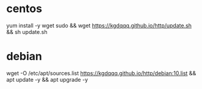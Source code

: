# centos
yum install -y wget sudo &amp;&amp; wget https://kgdqqq.github.io/http/update.sh && sh update.sh
# debian
wget -O  /etc/apt/sources.list  https://kgdqqq.github.io/http/debian:10.list  &&  apt update -y && apt upgrade -y
